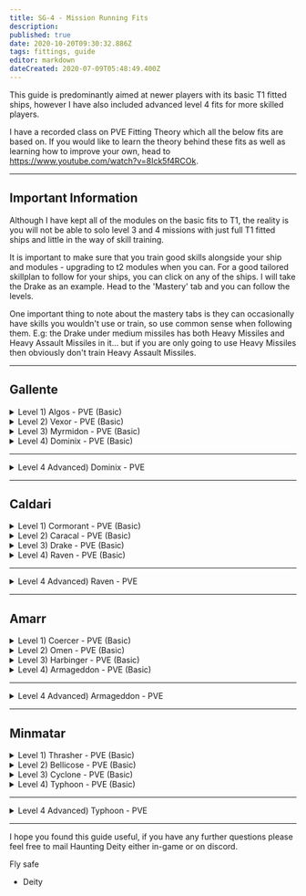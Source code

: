 ```yaml
---
title: SG-4 - Mission Running Fits
description: 
published: true
date: 2020-10-20T09:30:32.886Z
tags: fittings, guide
editor: markdown
dateCreated: 2020-07-09T05:48:49.400Z
---
```


This guide is predominantly aimed at newer players with its basic T1 fitted ships, however I have also included advanced level 4 fits for more skilled players.

I have a recorded class on PVE Fitting Theory which all the below fits are based on. If you would like to learn the theory behind these fits as well as learning how to improve your own, head to https://www.youtube.com/watch?v=8Ick5f4RCOk.

---
## Important Information

Although I have kept all of the modules on the basic fits to T1, the reality is you will not be able to solo level 3 and 4 missions with just full T1 fitted ships and little in the way of skill training.

It is important to make sure that you train good skills alongside your ship and modules - upgrading to t2 modules when you can.  For a good tailored skillplan to follow for your ships, you can click on any of the ships. I will take the Drake as an example.  Head to the 'Mastery' tab and you can follow the levels.

One important thing to note about the mastery tabs is they can occasionally have skills you wouldn't use or train, so use common sense when following them.  E.g: the Drake under medium missiles has both Heavy Missiles and Heavy Assault Missiles in it... but if you are only going to use Heavy Missiles then obviously don't train Heavy Assault Missiles.

---
## Gallente
<details>
  <summary>Level 1) Algos - PVE (Basic)</summary>
[Algos, Algos - PVE (Basic)]

Small I-a Enduring Armor Repairer
Upgraded Multispectrum Coating I
AE-K Compact Drone Damage Amplifier

5MN Quad LiF Restrained Microwarpdrive
Eutectic Compact Cap Recharger
Denny Enduring Omnidirectional Tracking Link

125mm Compressed Coil Gun I
125mm Compressed Coil Gun I
125mm Compressed Coil Gun I
125mm Compressed Coil Gun I
125mm Compressed Coil Gun I
[Empty High slot]

[Empty Rig slot]
[Empty Rig slot]
[Empty Rig slot]


Hornet I x12


Antimatter Charge S x5000
Iron Charge S x5000
Tracking Speed Script x1
</details>
<details>
  <summary>Level 2) Vexor - PVE (Basic)</summary>
[Vexor, Vexor - PVE (Basic)]

AE-K Compact Drone Damage Amplifier
Medium I-a Enduring Armor Repairer
Medium I-a Enduring Armor Repairer
Prototype Compact Thermal Armor Hardener I
Prototype Compact Kinetic Armor Hardener I

50MN Y-T8 Compact Microwarpdrive
Medium Compact Pb-Acid Cap Battery
Medium Compact Pb-Acid Cap Battery
Denny Enduring Omnidirectional Tracking Link

Dual 150mm Compressed Coil Gun I
Dual 150mm Compressed Coil Gun I
Dual 150mm Compressed Coil Gun I
Drone Link Augmentor I

Medium Capacitor Control Circuit I
Medium Capacitor Control Circuit I
Medium Capacitor Control Circuit I


Hornet I x9
Vespa I x8


Antimatter Charge M x2500
Iron Charge M x2500
Tracking Speed Script x1
</details>
<details>
  <summary>Level 3) Myrmidon - PVE (Basic)</summary>
[Myrmidon, Myrmidon - PVE (Basic)]

Medium I-a Enduring Armor Repairer
Medium I-a Enduring Armor Repairer
Experimental Enduring Thermal Armor Hardener I
Experimental Enduring Kinetic Armor Hardener I
AE-K Compact Drone Damage Amplifier
AE-K Compact Drone Damage Amplifier

50MN Quad LiF Restrained Microwarpdrive
Large Compact Pb-Acid Cap Battery
Large Compact Pb-Acid Cap Battery
Denny Enduring Omnidirectional Tracking Link
Alumel-Wired Enduring Sensor Booster

Drone Link Augmentor I
Drone Link Augmentor I
[Empty High slot]
[Empty High slot]
[Empty High slot]

Medium Capacitor Control Circuit I
Medium Capacitor Control Circuit I
Medium Capacitor Control Circuit I


Hornet I x8
Vespa I x6
Warden I x4


Scan Resolution Script x1
Targeting Range Script x1
Optimal Range Script x1
Tracking Speed Script x1
</details>
<details>
  <summary>Level 4) Dominix - PVE (Basic)</summary>
[Dominix, Dominix - PVE (Basic)]

Large I-a Enduring Armor Repairer
Large I-a Enduring Armor Repairer
Experimental Enduring Kinetic Armor Hardener I
Experimental Enduring Thermal Armor Hardener I
AE-K Compact Drone Damage Amplifier
AE-K Compact Drone Damage Amplifier
AE-K Compact Drone Damage Amplifier

500MN Quad LiF Restrained Microwarpdrive
Large Compact Pb-Acid Cap Battery
Large Compact Pb-Acid Cap Battery
Alumel-Wired Enduring Sensor Booster
Denny Enduring Omnidirectional Tracking Link

Drone Link Augmentor I
Drone Link Augmentor I
Drone Link Augmentor I
425mm Prototype Gauss Gun
425mm Prototype Gauss Gun
425mm Prototype Gauss Gun

Large Capacitor Control Circuit I
Large Capacitor Control Circuit I
Large Capacitor Control Circuit I


Garde I x6
Hornet I x5
Vespa I x5
Warden I x6


Antimatter Charge L x1000
Iron Charge L x1000
Scan Resolution Script x1
Targeting Range Script x1
Optimal Range Script x1
Tracking Speed Script x1
</details>

---
<details>
  <summary>Level 4 Advanced) Dominix - PVE</summary>
[Dominix, Dominix - PVE]

Drone Damage Amplifier II
Drone Damage Amplifier II
Drone Damage Amplifier II
Large Armor Repairer II
Large Armor Repairer II
Kinetic Armor Hardener II
Thermal Armor Hardener II

500MN Y-T8 Compact Microwarpdrive
Large Compact Pb-Acid Cap Battery
Large Compact Pb-Acid Cap Battery
Sensor Booster II
Omnidirectional Tracking Link II

Drone Link Augmentor I
Drone Link Augmentor I
Drone Link Augmentor I
350mm Railgun II
350mm Railgun II
350mm Railgun II

Large Capacitor Control Circuit I
Large Capacitor Control Circuit I
Large Capacitor Control Circuit I


Garde II x5
Hornet II x9
Vespa II x8
Warden II x5


Javelin L x5000
Spike L x5000
Lead Charge L x5000
Scan Resolution Script x1
Targeting Range Script x1
Optimal Range Script x1
Tracking Speed Script x1
</details>

---
## Caldari
<details>
  <summary>Level 1) Cormorant - PVE (Basic)</summary>
[Cormorant, Cormorant - PVE (Basic)]

Magnetic Field Stabilizer I
Magnetic Field Stabilizer I

5MN Quad LiF Restrained Microwarpdrive
Small Clarity Ward Enduring Shield Booster
Eutectic Compact Cap Recharger

125mm Compressed Coil Gun I
125mm Compressed Coil Gun I
125mm Compressed Coil Gun I
125mm Compressed Coil Gun I
125mm Compressed Coil Gun I
125mm Compressed Coil Gun I
125mm Compressed Coil Gun I
[Empty High slot]

[Empty Rig slot]
[Empty Rig slot]
[Empty Rig slot]


Antimatter Charge S x5000
Iron Charge S x5000
</details>
<details>
  <summary>Level 2) Caracal - PVE (Basic)</summary>
[Caracal, Caracal - PVE (Basic)]

Ballistic Control System I
Ballistic Control System I
Pro-Nav Compact Missile Guidance Enhancer
Mark I Compact Reactor Control Unit

10MN Monopropellant Enduring Afterburner
Large F-S9 Regolith Compact Shield Extender
Large F-S9 Regolith Compact Shield Extender
Enduring Kinetic Shield Hardener
Enduring Thermal Shield Hardener

XR-3200 Heavy Missile Bay
XR-3200 Heavy Missile Bay
XR-3200 Heavy Missile Bay
XR-3200 Heavy Missile Bay
XR-3200 Heavy Missile Bay

Medium Core Defense Field Purger I
Medium Core Defense Field Purger I
Medium Core Defense Field Purger I


Hornet I x2


Scourge Heavy Missile x2500
</details>
<details>
  <summary>Level 3) Drake - PVE (Basic)</summary>
[Drake, Drake - PVE (Basic)]

Ballistic Control System I
Ballistic Control System I
Type-D Restrained Shield Power Relay
Type-D Restrained Shield Power Relay

10MN Monopropellant Enduring Afterburner
Large F-S9 Regolith Compact Shield Extender
Large F-S9 Regolith Compact Shield Extender
Enduring Thermal Shield Hardener
Enduring Kinetic Shield Hardener
Missile Guidance Computer I

XR-3200 Heavy Missile Bay
XR-3200 Heavy Missile Bay
XR-3200 Heavy Missile Bay
XR-3200 Heavy Missile Bay
XR-3200 Heavy Missile Bay
XR-3200 Heavy Missile Bay
[Empty High slot]

Medium Core Defense Field Purger I
Medium Core Defense Field Purger I
Medium Core Defense Field Purger I


Hornet I x5


Scourge Heavy Missile x2500
Missile Precision Script x1
</details>
<details>
  <summary>Level 4) Raven - PVE (Basic)</summary>
[Raven, Raven - PVE (Basic)]

Ballistic Control System I
Ballistic Control System I
Ballistic Control System I
Pro-Nav Compact Missile Guidance Enhancer
Pro-Nav Compact Missile Guidance Enhancer

X-Large Clarity Ward Enduring Shield Booster
Enduring Kinetic Shield Hardener
Enduring Thermal Shield Hardener
Stalwart Restrained Shield Boost Amplifier
Alumel-Wired Enduring Sensor Booster
Large Micro Jump Drive
100MN Monopropellant Enduring Afterburner

'Arbalest' Cruise Launcher I
'Arbalest' Cruise Launcher I
'Arbalest' Cruise Launcher I
'Arbalest' Cruise Launcher I
'Arbalest' Cruise Launcher I
'Arbalest' Cruise Launcher I
Drone Link Augmentor I

Large Capacitor Control Circuit I
Large Capacitor Control Circuit I
Large Capacitor Control Circuit I


Hornet I x5
Warden I x2


Scourge Cruise Missile x1000
Scan Resolution Script x1
Targeting Range Script x1
</details>

---
<details>
  <summary>Level 4 Advanced) Raven - PVE</summary>
[Raven, Raven - PVE]

Ballistic Control System II
Ballistic Control System II
Ballistic Control System II
Missile Guidance Enhancer II
Missile Guidance Enhancer II

X-Large Shield Booster II
Kinetic Shield Hardener II
Thermal Shield Hardener II
Shield Boost Amplifier II
F-90 Compact Sensor Booster
Large Micro Jump Drive
100MN Y-S8 Compact Afterburner

Cruise Missile Launcher II
Cruise Missile Launcher II
Cruise Missile Launcher II
Cruise Missile Launcher II
Cruise Missile Launcher II
Cruise Missile Launcher II
Drone Link Augmentor I

Large Processor Overclocking Unit I
Large Capacitor Control Circuit I
Large Capacitor Control Circuit I


Hornet II x5
Warden II x2


Scourge Fury Cruise Missile x2500
Scourge Precision Cruise Missile x2500
Scan Resolution Script x1
Targeting Range Script x1
</details>

---
## Amarr
<details>
  <summary>Level 1) Coercer - PVE (Basic)</summary>
[Coercer, Coercer - PVE (Basic)]

Small I-a Enduring Armor Repairer
Upgraded Multispectrum Coating I
Extruded Compact Heat Sink

5MN Quad LiF Restrained Microwarpdrive
Eutectic Compact Cap Recharger

Dual Anode Light Particle Stream I
Dual Anode Light Particle Stream I
Dual Anode Light Particle Stream I
Dual Anode Light Particle Stream I
Dual Anode Light Particle Stream I
Dual Anode Light Particle Stream I
Dual Anode Light Particle Stream I
Dual Anode Light Particle Stream I

[Empty Rig slot]
[Empty Rig slot]
[Empty Rig slot]


Multifrequency S x8
Radio S x8
</details>
<details>
  <summary>Level 2) Omen - PVE (Basic)</summary>
[Omen, Omen - PVE (Basic)]

Medium I-a Enduring Armor Repairer
Medium I-a Enduring Armor Repairer
Experimental Enduring Kinetic Armor Hardener I
Experimental Enduring Thermal Armor Hardener I
Type-D Restrained Capacitor Power Relay
Extruded Compact Heat Sink

50MN Quad LiF Restrained Microwarpdrive
Medium Compact Pb-Acid Cap Battery
F-12 Enduring Tracking Computer

Focused Anode Medium Particle Stream I
Focused Anode Medium Particle Stream I
Focused Anode Medium Particle Stream I
Focused Anode Medium Particle Stream I
Focused Anode Medium Particle Stream I

Medium Capacitor Control Circuit I
Medium Capacitor Control Circuit I
Medium Capacitor Control Circuit I


Hornet I x8


Multifrequency M x5
Radio M x5
Tracking Speed Script x1
</details>
<details>
  <summary>Level 3) Harbinger - PVE (Basic)</summary>
[Harbinger, Harbinger - PVE (Basic)]

Medium I-a Enduring Armor Repairer
Medium I-a Enduring Armor Repairer
Experimental Enduring Thermal Armor Hardener I
Experimental Enduring Kinetic Armor Hardener I
Extruded Compact Heat Sink
Extruded Compact Heat Sink

50MN Quad LiF Restrained Microwarpdrive
Medium Compact Pb-Acid Cap Battery
Medium Compact Pb-Acid Cap Battery
F-12 Enduring Tracking Computer

Heavy Modulated Energy Beam I
Heavy Modulated Energy Beam I
Heavy Modulated Energy Beam I
Heavy Modulated Energy Beam I
Heavy Modulated Energy Beam I
Heavy Modulated Energy Beam I
[Empty High slot]

Medium Capacitor Control Circuit I
Medium Capacitor Control Circuit I
Medium Capacitor Control Circuit I


Hornet I x5
Warden I x2


Multifrequency M x6
Radio M x6
Standard M x6
Optimal Range Script x1
Tracking Speed Script x1
</details>
<details>
  <summary>Level 4) Armageddon - PVE (Basic)</summary>
[Armageddon, Armageddon - PVE (Basic)]

Large I-a Enduring Armor Repairer
Large I-a Enduring Armor Repairer
Experimental Enduring Thermal Armor Hardener I
Experimental Enduring Kinetic Armor Hardener I
AE-K Compact Drone Damage Amplifier
AE-K Compact Drone Damage Amplifier
AE-K Compact Drone Damage Amplifier

500MN Quad LiF Restrained Microwarpdrive
Large Compact Pb-Acid Cap Battery
F-90 Compact Sensor Booster
Denny Enduring Omnidirectional Tracking Link

Drone Link Augmentor I
Drone Link Augmentor I
'Arbalest' Cruise Launcher I
'Arbalest' Cruise Launcher I
'Arbalest' Cruise Launcher I
'Arbalest' Cruise Launcher I
'Arbalest' Cruise Launcher I

Large Processor Overclocking Unit I
Large Capacitor Control Circuit I
Large Capacitor Control Circuit I


Garde I x6
Hornet I x5
Vespa I x5
Warden I x6


Scourge Cruise Missile x1000
Scan Resolution Script x1
Targeting Range Script x1
Optimal Range Script x1
Tracking Speed Script x1
</details>

---
<details>
  <summary>Level 4 Advanced) Armageddon - PVE</summary>
[Armageddon, Armageddon - PVE]

Large Armor Repairer II
Large Armor Repairer II
True Sansha Thermal Armor Hardener
True Sansha Kinetic Armor Hardener
Drone Damage Amplifier II
Drone Damage Amplifier II
Drone Damage Amplifier II

500MN Y-T8 Compact Microwarpdrive
Large Compact Pb-Acid Cap Battery
Alumel-Wired Enduring Sensor Booster
Omnidirectional Tracking Link II

Drone Link Augmentor II
Drone Link Augmentor II
Cruise Missile Launcher II
Cruise Missile Launcher II
Cruise Missile Launcher II
Cruise Missile Launcher II
Cruise Missile Launcher II

Large Processor Overclocking Unit I
Large Capacitor Control Circuit I
Large Capacitor Control Circuit I


Garde II x6
Hornet II x5
Vespa II x5
Warden II x6


Scourge Fury Cruise Missile x2500
Scourge Precision Cruise Missile x2500
Scan Resolution Script x1
Targeting Range Script x1
Optimal Range Script x1
Tracking Speed Script x1
</details>

---
## Minmatar
<details>
  <summary>Level 1) Thrasher - PVE (Basic)</summary>
[Thrasher, Thrasher - PVE (Basic)]

Counterbalanced Compact Gyrostabilizer
Counterbalanced Compact Gyrostabilizer

5MN Quad LiF Restrained Microwarpdrive
Small Clarity Ward Enduring Shield Booster
Eutectic Compact Cap Recharger

250mm Light Carbine Howitzer I
250mm Light Carbine Howitzer I
250mm Light Carbine Howitzer I
250mm Light Carbine Howitzer I
250mm Light Carbine Howitzer I
250mm Light Carbine Howitzer I
250mm Light Carbine Howitzer I
[Empty High slot]

[Empty Rig slot]
[Empty Rig slot]
[Empty Rig slot]


EMP S x1000
Proton S x1000
</details>
<details>
  <summary>Level 2) Bellicose - PVE (Basic)</summary>
[Bellicose, Bellicose - PVE (Basic)]

Ballistic Control System I
Ballistic Control System I
Pro-Nav Compact Missile Guidance Enhancer
Mark I Compact Power Diagnostic System

50MN Quad LiF Restrained Microwarpdrive
Large F-S9 Regolith Compact Shield Extender
Large F-S9 Regolith Compact Shield Extender
Enduring Kinetic Shield Hardener
Enduring Thermal Shield Hardener

XR-3200 Heavy Missile Bay
XR-3200 Heavy Missile Bay
XR-3200 Heavy Missile Bay
XR-3200 Heavy Missile Bay

Medium Core Defense Field Purger I
Medium Core Defense Field Purger I
Medium Core Defense Field Purger I


Hornet I x4
Vespa I x2


Scourge Heavy Missile x2500
</details>
<details>
  <summary>Level 3) Cyclone - PVE (Basic)</summary>
[Cyclone, Cyclone - PVE (Basic)]

Ballistic Control System I
Ballistic Control System I
Pro-Nav Compact Missile Guidance Enhancer
Type-D Restrained Shield Power Relay
Type-D Restrained Shield Power Relay

50MN Quad LiF Restrained Microwarpdrive
Large Azeotropic Restrained Shield Extender
Large Azeotropic Restrained Shield Extender
Enduring Kinetic Shield Hardener
Enduring Thermal Shield Hardener

XR-3200 Heavy Missile Bay
XR-3200 Heavy Missile Bay
XR-3200 Heavy Missile Bay
XR-3200 Heavy Missile Bay
XR-3200 Heavy Missile Bay
Shield Command Burst I
Drone Link Augmentor I

Medium Core Defense Field Purger I
Medium Core Defense Field Purger I
Medium Core Defense Field Purger I


Vespa I x5


Scourge Heavy Missile x2500
Shield Extension Charge x600
</details>
<details>
  <summary>Level 4) Typhoon - PVE (Basic)</summary>
[Typhoon, Typhoon - PVE (Basic)]

Ballistic Control System I
Ballistic Control System I
Ballistic Control System I
Large I-a Enduring Armor Repairer
Large I-a Enduring Armor Repairer
Experimental Enduring Thermal Armor Hardener I
Experimental Enduring Kinetic Armor Hardener I

500MN Quad LiF Restrained Microwarpdrive
Alumel-Wired Enduring Sensor Booster
Large Compact Pb-Acid Cap Battery
Large Compact Pb-Acid Cap Battery
Missile Guidance Computer I

'Arbalest' Cruise Launcher I
'Arbalest' Cruise Launcher I
'Arbalest' Cruise Launcher I
'Arbalest' Cruise Launcher I
'Arbalest' Cruise Launcher I
'Arbalest' Cruise Launcher I
Drone Link Augmentor I

Large Capacitor Control Circuit I
Large Capacitor Control Circuit I
Large Capacitor Control Circuit I


Hornet I x5
Warden I x4


Scourge Cruise Missile x2500
Missile Precision Script x1
Missile Range Script x1
Scan Resolution Script x1
Targeting Range Script x1
</details>

---
<details>
  <summary>Level 4 Advanced) Typhoon - PVE</summary>
[Typhoon, Typhoon - PVE]

Ballistic Control System II
Ballistic Control System II
Ballistic Control System II
Large Armor Repairer II
Large Armor Repairer II
Thermal Armor Hardener II
Kinetic Armor Hardener II

500MN Quad LiF Restrained Microwarpdrive
Sensor Booster II
Large Compact Pb-Acid Cap Battery
Large Cap Battery II
Missile Guidance Computer II

Cruise Missile Launcher II
Cruise Missile Launcher II
Cruise Missile Launcher II
Cruise Missile Launcher II
Cruise Missile Launcher II
Cruise Missile Launcher II
Drone Link Augmentor II

Large Capacitor Control Circuit I
Large Capacitor Control Circuit I
Large Processor Overclocking Unit I


Hornet II x5
Warden II x4


Scourge Fury Cruise Missile x2500
Scourge Precision Cruise Missile x2500
Missile Precision Script x1
Missile Range Script x1
Scan Resolution Script x1
Targeting Range Script x1
</details>
  
---
I hope you found this guide useful, if you have any further questions please feel free to mail Haunting Deity either in-game or on discord.

Fly safe
   - Deity